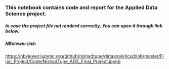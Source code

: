 ### This notebook contains code and report for the Applied Data Science project. 

##### In case the project file not renderd correctly, You can open it through link below.

##### NBviewer link:
https://nbviewer.jupyter.org/github/nishadtupe/dataanalytics/blob/master/Final_Project/Code/NishadTupe_ADS_Final_Project.ipynb


